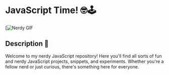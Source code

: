 # JavaScript Time! 🤓🕹️

[![Nerdy GIF](https://media3.giphy.com/media/v1.Y2lkPTc5MGI3NjExenhlemNyZ280dHVzdzdoNWh2dHE0YWx6eDZieng2YnpzZDkwZzlpaiZlcD12MV9pbnRlcm5hbF9naWZfYnlfaWQmY3Q9Zw/5Zesu5VPNGJlm/giphy.gif)

## Description 📝

Welcome to my nerdy JavaScript repository! Here you'll find all sorts of fun and nerdy JavaScript projects, snippets, and experiments. Whether you're a fellow nerd or just curious, there's something here for everyone.

